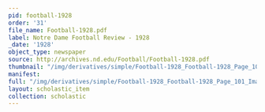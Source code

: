 ```yaml
---
pid: football-1928
order: '31'
file_name: Football-1928.pdf
label: Notre Dame Football Review - 1928
_date: '1928'
object_type: newspaper
source: http://archives.nd.edu/Football/Football-1928.pdf
thumbnail: "/img/derivatives/simple/Football-1928_Football-1928_Page_101_Image_0001/thumbnail.jpg"
manifest:
full: "/img/derivatives/simple/Football-1928_Football-1928_Page_101_Image_0001/fullwidth.jpg"
layout: scholastic_item
collection: scholastic
---
```

